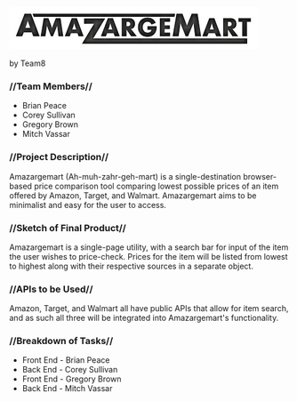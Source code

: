 <img src="assets/images/amazargemarthalf.jpg">
<p>by Team8</p>

<h3>//Team Members//</h3>
<ul>
	<li>Brian Peace</li>
	<li>Corey Sullivan</li>
	<li>Gregory Brown</li>
	<li>Mitch Vassar</li>
</ul>

<h3>//Project Description//</h3>
<p>Amazargemart (Ah-muh-zahr-geh-mart) is a single-destination browser-based price comparison tool comparing lowest possible prices of an item offered by Amazon, Target, and Walmart.  Amazargemart aims to be minimalist and easy for the user to access.</p>

<h3>//Sketch of Final Product//</h3>
<p>Amazargemart is a single-page utility, with a search bar for input of the item the user wishes to price-check.  Prices for the item will be listed from lowest to highest along with their respective sources in a separate object.</p>

<h3>//APIs to be Used//</h3>
<p>Amazon, Target, and Walmart all have public APIs that allow for item search, and as such all three will be integrated into Amazargemart's functionality.</p>

<h3>//Breakdown of Tasks//</h3>
<ul>
	<li>Front End - Brian Peace</li>
	<li>Back End - Corey Sullivan</li>
	<li>Front End - Gregory Brown</li>
	<li>Back End - Mitch Vassar</li>
</ul>
